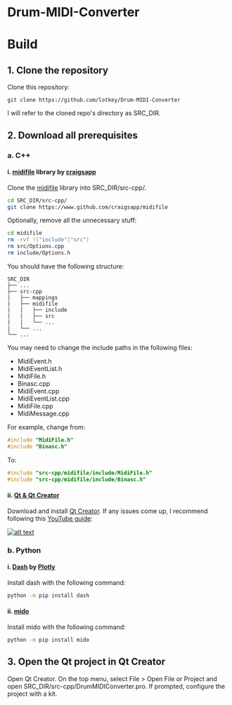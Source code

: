 # Drum-MIDI-Converter

# Build

## 1. Clone the repository

Clone this repository:

```git clone https://github.com/lotkey/Drum-MIDI-Converter```

I will refer to the cloned repo's directory as SRC_DIR.

## 2. Download all prerequisites

### a. C++

#### i. [midifile](https://www.github.com/craigsapp/midifile) library by [craigsapp](https://www.github.com/craigsapp)

Clone the [midifile](https://www.github.com/craigsapp/midifile) library into SRC_DIR/src-cpp/.
```bash
cd SRC_DIR/src-cpp/
git clone https://www.github.com/craigsapp/midifile
```

Optionally, remove all the unnecessary stuff:
```bash
cd midifile
rm -rvf !("include"|"src")
rm src/Options.cpp
rm include/Options.h
```

You should have the following structure:  
```
SRC_DIR  
├── ...  
├── src-cpp  
|   ├── mappings  
|   ├── midifile  
|   |   ├── include
|   |   ├── src
|   |   └── ...  
|   └── ...  
└── ...  
```

You may need to change the include paths in the following files:  
- MidiEvent.h  
- MidiEventList.h  
- MidiFile.h  
- Binasc.cpp  
- MidiEvent.cpp  
- MidiEventList.cpp  
- MidiFile.cpp  
- MidiMessage.cpp  

For example, change from:
```c++
#include "MidiFile.h"
#include "Binasc.h"
```

To:
```c++
#include "src-cpp/midifile/include/MidiFile.h"
#include "src-cpp/midifile/include/Binasc.h"
```

#### ii. [Qt & Qt Creator](https://www.qt.io/product/development-tools)

Download and install [Qt Creator](https://www.qt.io/product/development-tools). If any issues come up, I recommend following this [YouTube guide](https://www.youtube.com/watch?v=H2ud-ATLIdI):

[![alt text](https://img.youtube.com/vi/H2ud-ATLIdI/maxresdefault.jpg)](https://www.youtube.com/watch?v=H2ud-ATLIdI)

### b. Python

#### i. [Dash](https://plotly.com/dash/) by [Plotly](https://plotly.com)

Install dash with the following command:
```bash
python -m pip install dash
```

#### ii. [mido](https://github.com/mido/mido)

Install mido with the following command:
```bash
python -m pip install mido
```

## 3. Open the Qt project in Qt Creator

Open Qt Creator. On the top menu, select File > Open File or Project and open SRC_DIR/src-cpp/DrumMIDIConverter.pro. If prompted, configure the project with a kit.